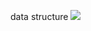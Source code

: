 data structure
<img src="https://github.com/yamama0120/yamama0120.github.io/blob/main/image/structure1.PNG">
